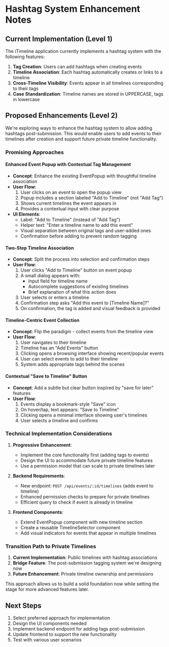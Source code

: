 # Hashtag System Enhancement Notes

## Current Implementation (Level 1)

The iTimeline application currently implements a hashtag system with the following features:

1. **Tag Creation**: Users can add hashtags when creating events
2. **Timeline Association**: Each hashtag automatically creates or links to a timeline
3. **Cross-Timeline Visibility**: Events appear in all timelines corresponding to their tags
4. **Case Standardization**: Timeline names are stored in UPPERCASE, tags in lowercase

## Proposed Enhancements (Level 2)

We're exploring ways to enhance the hashtag system to allow adding hashtags post-submission. This would enable users to add events to their timelines after creation and support future private timeline functionality.

### Promising Approaches

#### Enhanced Event Popup with Contextual Tag Management

- **Concept**: Enhance the existing EventPopup with thoughtful timeline association
- **User Flow**:
  1. User clicks on an event to open the popup view
  2. Popup includes a section labeled "Add to Timeline" (not "Add Tag")
  3. Shows current timelines the event appears in
  4. Provides a contextual input with clear purpose
- **UI Elements**:
  - Label: "Add to Timeline" (instead of "Add Tag")
  - Helper text: "Enter a timeline name to add this event"
  - Visual separation between original tags and user-added ones
  - Confirmation before adding to prevent random tagging

#### Two-Step Timeline Association

- **Concept**: Split the process into selection and confirmation steps
- **User Flow**:
  1. User clicks "Add to Timeline" button on event popup
  2. A small dialog appears with:
     - Input field for timeline name
     - Autocomplete suggestions of existing timelines
     - Brief explanation of what this action does
  3. User selects or enters a timeline
  4. Confirmation step asks "Add this event to [Timeline Name]?"
  5. On confirmation, the tag is added and visual feedback is provided

#### Timeline-Centric Event Collection

- **Concept**: Flip the paradigm - collect events from the timeline view
- **User Flow**:
  1. User navigates to their timeline
  2. Timeline has an "Add Events" button
  3. Clicking opens a browsing interface showing recent/popular events
  4. User can select events to add to their timeline
  5. System adds appropriate tags behind the scenes

#### Contextual "Save to Timeline" Button

- **Concept**: Add a subtle but clear button inspired by "save for later" features
- **User Flow**:
  1. Events display a bookmark-style "Save" icon
  2. On hover/tap, text appears: "Save to Timeline"
  3. Clicking opens a minimal interface showing user's timelines
  4. User selects a timeline and confirms

### Technical Implementation Considerations

1. **Progressive Enhancement**:
   - Implement the core functionality first (adding tags to events)
   - Design the UI to accommodate future private timeline features
   - Use a permission model that can scale to private timelines later

2. **Backend Requirements**:
   - New endpoint: `POST /api/events/:id/timelines` (adds event to timeline)
   - Enhanced permission checks to prepare for private timelines
   - Efficient query to check if event is already in timeline

3. **Frontend Components**:
   - Extend EventPopup component with new timeline section
   - Create a reusable TimelineSelector component
   - Add visual indicators for events that appear in multiple timelines

### Transition Path to Private Timelines

1. **Current Implementation**: Public timelines with hashtag associations
2. **Bridge Feature**: The post-submission tagging system we're designing now
3. **Future Enhancement**: Private timeline ownership and permissions

This approach allows us to build a solid foundation now while setting the stage for more advanced features later.

## Next Steps

1. Select preferred approach for implementation
2. Design the UI components needed
3. Implement backend endpoint for adding tags post-submission
4. Update frontend to support the new functionality
5. Test with various user scenarios
